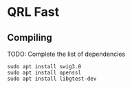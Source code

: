 # QRL Fast

## Compiling

TODO: Complete the list of dependencies

```
sudo apt install swig3.0 
sudo apt install openssl
sudo apt install libgtest-dev
````

